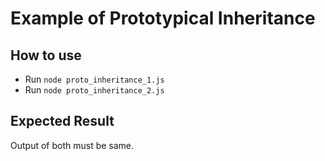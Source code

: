 # Example of Prototypical Inheritance

## How to use
- Run `node proto_inheritance_1.js`
- Run `node proto_inheritance_2.js`


## Expected Result
Output of both must be same.